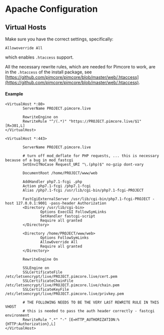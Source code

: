 # Apache Configuration 

## Virtual Hosts
Make sure you have the correct settings, specifically:

```
Allowoverride All
```
which enables `.htaccess` support. 

All the necessary rewrite rules, which are needed for Pimcore to work, are in the `.htaccess` of the install package, 
see [https://github.com/pimcore/pimcore/blob/master/web/.htaccess](https://github.com/pimcore/pimcore/blob/master/web/.htaccess). 

#### Example 
```
<VirtualHost *:80>
        ServerName PROJECT.pimcore.live
 
        RewriteEngine on
        RewriteRule "^/(.*)" "https://PROJECT.pimcore.live/$1" [R=301,L]
</VirtualHost>
  
<VirtualHost *:443>
 
        ServerName PROJECT.pimcore.live
 
        # turn off mod_deflate for PHP requests, ... this is necessary because of a bug in mod_fastcgi
        SetEnvIfNoCase Request_URI "\.(php)$" no-gzip dont-vary
 
        DocumentRoot /home/PROJECT/www/web
 
        AddHandler php7.1-fcgi .php
        Action php7.1-fcgi /php7.1-fcgi
        Alias /php7.1-fcgi /usr/lib/cgi-bin/php7.1-fcgi-PROJECT
  
        FastCgiExternalServer /usr/lib/cgi-bin/php7.1-fcgi-PROJECT -host 127.0.0.1:9001 -pass-header Authorization
        <Directory /usr/lib/cgi-bin>
                Options ExecCGI FollowSymLinks
                SetHandler fastcgi-script
                Require all granted
        </Directory>
  
        <Directory /home/PROJECT/www/web>
                Options FollowSymLinks
                AllowOverride All
                Require all granted
        </Directory>
  
        RewriteEngine On
  
        SSLEngine on
        SSLCertificateFile /etc/letsencrypt/live/PROJECT.pimcore.live/cert.pem
        SSLCertificateChainFile /etc/letsencrypt/live/PROJECT.pimcore.live/chain.pem
        SSLCertificateKeyFile /etc/letsencrypt/live/PROJECT.pimcore.live/privkey.pem 
         
        # THE FOLLOWING NEEDS TO BE THE VERY LAST REWRITE RULE IN THIS VHOST
        # this is needed to pass the auth header correctly - fastcgi environment
        RewriteRule ".*" "-" [E=HTTP_AUTHORIZATION:%{HTTP:Authorization},L]
</VirtualHost>
```
